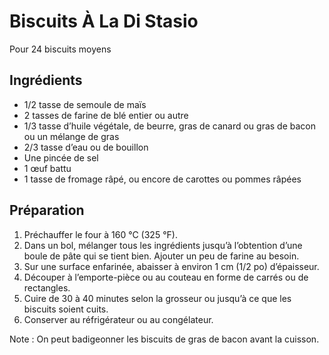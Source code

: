 # Biscuits À La Di Stasio
Pour 24 biscuits moyens

## Ingrédients
- 1/2 tasse de semoule de maïs
- 2 tasses de farine de blé entier ou autre
- 1/3 tasse d’huile végétale, de beurre, gras de canard ou gras de bacon ou un mélange de gras
- 2/3 tasse d’eau ou de bouillon
- Une pincée de sel
- 1 œuf battu
- 1 tasse de fromage râpé, ou encore de carottes ou pommes râpées

## Préparation

1. Préchauffer le four à 160 °C (325 °F).
2. Dans un bol, mélanger tous les ingrédients jusqu’à l’obtention d’une boule de pâte qui se tient bien. Ajouter un peu de farine au besoin.
3. Sur une surface enfarinée, abaisser à environ 1 cm (1/2 po) d’épaisseur.
4. Découper à l’emporte-pièce ou au couteau en forme de carrés ou de rectangles.
5. Cuire de 30 à 40 minutes selon la grosseur ou jusqu’à ce que les biscuits soient cuits.
6. Conserver au réfrigérateur ou au congélateur.

Note : On peut badigeonner les biscuits de gras de bacon avant la cuisson.
